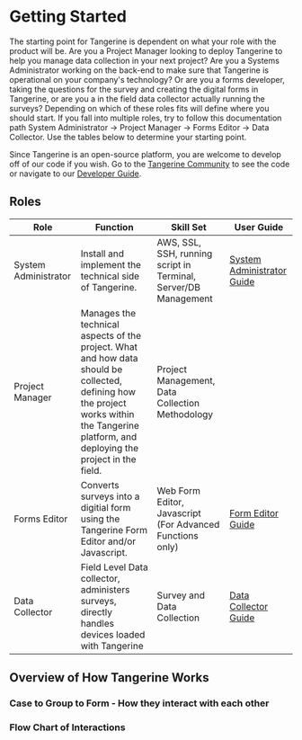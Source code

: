 # Getting Started

The starting point for Tangerine is dependent on what your role with the product will be. Are you a Project Manager looking to deploy Tangerine to help you manage data collection in your next project? Are you a Systems Administrator working on the back-end to make sure that Tangerine is operational on your company's technology? Or are you a forms developer, taking the questions for the survey and creating the digital forms in Tangerine, or are you a in the field data collector actually running the surveys? Depending on which of these roles fits will define where you should start. If you fall into multiple roles, try to follow this documentation path System Administrator -> Project Manager -> Forms Editor -> Data Collector. Use the tables below to determine your starting point.

Since Tangerine is an open-source platform, you are welcome to develop off of our code if you wish. Go to the [Tangerine Community](https://github.com/Tangerine-Community/Tangerine/) to see the code or navigate to our [Developer Guide](developer/class-docs.md).


## Roles
| Role         | Function     | Skill Set  | User Guide   |
| ------------ | ------------ | ------------ | ------------ |
|  System Administrator | Install and implement the technical side of Tangerine.|AWS, SSL, SSH, running script in Terminal, Server/DB Management | [System Administrator Guide](system-administrator/README.md) |
|  Project Manager | Manages the technical aspects of the project. What and how data should be collected, defining how the project works within the Tangerine platform, and deploying the project in the field.   | Project Management, Data Collection Methodology   |
|  Forms Editor | Converts surveys into a digitial form using the Tangerine Form Editor and/or Javascript.  |  Web Form Editor, Javascript (For Advanced Functions only)  | [Form Editor Guide](editor/README.md)|
 |  Data Collector | Field Level Data collector, administers surveys, directly handles devices loaded with Tangerine | Survey and Data Collection   | [Data Collector Guide](data-collector/README.md) |

## Overview of How Tangerine Works
### Case to Group to Form - How they interact with each other
### Flow Chart of Interactions

  